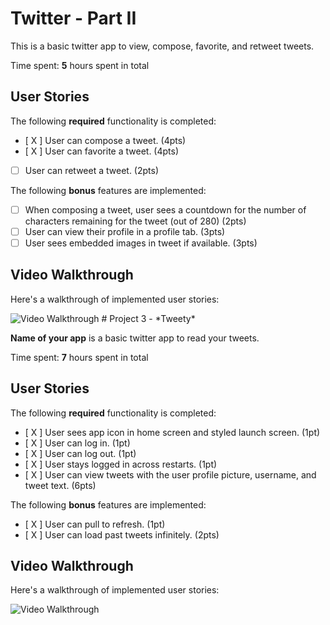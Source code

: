 
# Twitter - Part II

This is a basic twitter app to view, compose, favorite, and retweet tweets.

Time spent: **5** hours spent in total

## User Stories

The following **required** functionality is completed:

- [ X ] User can compose a tweet. (4pts)
- [ X ] User can favorite a tweet. (4pts)
- [ ] User can retweet a tweet. (2pts)

The following **bonus** features are implemented:

- [ ] When composing a tweet, user sees a countdown for the number of characters remaining for the tweet (out of 280) (2pts)
- [ ] User can view their profile in a profile tab. (3pts)
- [ ] User sees embedded images in tweet if available. (3pts)

## Video Walkthrough

Here's a walkthrough of implemented user stories:

<img src='https://recordit.co/jaSMZvITyY.gif' title='Video Walkthrough' width='' alt='Video Walkthrough' />
# Project 3 - *Tweety*

**Name of your app** is a basic twitter app to read your tweets.

Time spent: **7** hours spent in total

## User Stories

The following **required** functionality is completed:

- [ X ] User sees app icon in home screen and styled launch screen. (1pt)
- [ X ] User can log in. (1pt)
- [ X ] User can log out. (1pt)
- [ X ] User stays logged in across restarts. (1pt)
- [ X ] User can view tweets with the user profile picture, username, and tweet text. (6pts)

The following **bonus** features are implemented:

- [ X ] User can pull to refresh. (1pt)
- [ X ] User can load past tweets infinitely. (2pts)

## Video Walkthrough

Here's a walkthrough of implemented user stories:

<img src='https://recordit.co/vc6DCnLI39.gif' title='Video Walkthrough' width='' alt='Video Walkthrough' />

